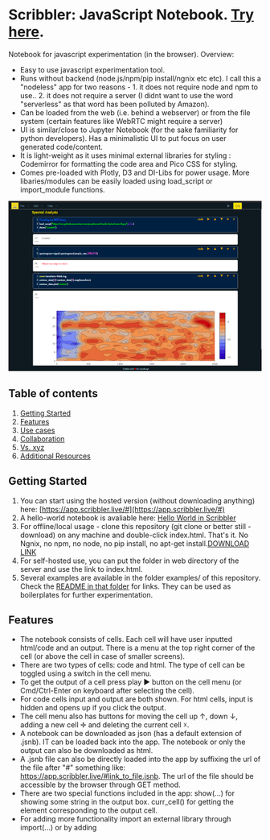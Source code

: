 # Scribbler: JavaScript Notebook. [Try here](https://app.scribbler.live/#github:gopi-suvanam/jsnb/examples/Hello-world.jsnb). 
Notebook for javascript experimentation (in the browser). Overview:
- Easy to use javascript experimentation tool.
- Runs without backend (node.js/npm/pip install/ngnix etc etc). I call this a "nodeless" app for two reasons - 1. it does not require node and npm to use.. 2. it does not require a server (I didnt want to use the word "serverless" as that word has been polluted by Amazon).
- Can be loaded from the web (i.e. behind a webserver) or from the file system (certain features like WebRTC might require a server)
- UI is similar/close to Jupyter Notebook (for the sake familiarity for python developers). Has a minimalistic UI to put focus on user generated code/content.
- It is light-weight as it uses minimal external libraries for styling : Codemirror for formatting the code area and Pico CSS for styling.
- Comes pre-loaded with Plotly, D3 and DI-Libs for power usage. More libaries/modules can be easily loaded using load_script or import_module functions.

![Scribbler Screenshot](images/Scribbler-SS.png)

## Table of contents
<!-- toc -->
1. [Getting Started](#getting-started)
2. [Features](#features)
3. [Use cases](#use-cases)
4. [Collaboration](#collaboration)
5. [Vs. xyz](#how-is-scribbler-different)
6. [Additional Resources](#links)

## Getting Started
1. You can start using the hosted version (without downloading anything) here: [https://app.scribbler.live/#](https://app.scribbler.live/#)
2. A hello-world notebook is avaliable here: [Hello World in Scribbler](https://app.scribbler.live/#./examples/Hello-world.jsnb)
3. For offline/local usage - clone this repository (git clone or better still - download) on any machine and double-click index.html. That's it. No Ngnix, no npm, no node, no pip install, no apt-get install.[DOWNLOAD LINK](https://github.com/gopi-suvanam/scribbler/archive/refs/heads/main.zip)
4. For self-hosted use, you can put the folder in web directory of the server and use the link to index.html.
5. Several examples are available in the folder examples/ of this repository. Check the [README in that folder](./examples/README.md) for links. They can be used as boilerplates for further experimentation.

## Features
- The notebook consists of cells. Each cell will have user inputted html/code and an output. There is a menu at the top right corner of the cell (or above the cell in case of smaller screens).
- There are two types of cells: code and html. The type of cell can be toggled using a switch in the cell menu.
- To get the output of a cell press play ► button on the cell menu (or Cmd/Ctrl-Enter on keyboard after selecting the cell).
- For code cells input and output are both shown. For html cells, input is hidden and opens up if you click the output.
- The cell menu also has buttons for moving the cell up ↑, down ↓, adding a new cell ✛ and deleting the current cell ☓.
- A notebook can be downloaded as json (has a default extension of .jsnb). IT can be loaded back into the app. The notebook or only the output can also be downloaded as html.
- A .jsnb file can also be directly loaded into the app by suffixing the url of the file after "#" something like: https://app.scribbler.live/#link_to_file.jsnb. The url of the file should be accessible by the browser through GET method.
- There are two special functions included in the app: show(...) for showing some string in the output box. curr_cell() for getting the element corresponding to the output cell.
- For adding more functionality import an external library through import(...) or by adding <script> element.
- D3JS (for data manipulation and charting), Plotly (for plots) and sister project [DI-Libs](https://github.com/gopi-suvanam/di-libs) are preloaded and can be used in the notebooks without seperately loading. They can also be reloaded using reload_script.
- Keyboard Shortcuts: Several keyboard shortcuts for running/dowloading/adding cells/deleting cells etc. See [DOCS](DOCS.md#keyboard-shortcuts) for details
- Importing and exporting: Download/Upload, dowload as html/javascript, push to/pull from Github. See [DOCS](DOCS.md#exporting-importing) for details

## Use cases
1. For trying new libraries for testing and building
2. For building reproducible research and sharing the results with others

Not to be used for:
1. Production use cases
2. As an alternative to webapps
3. Working with sensitive data like login/pwd/private keys etc.

## Collaboration
The tool does not store data on cloud as it is intended to be a fully open source product for self-hosting/use on local machines. A fully hosted solution with collaboration is in the Roadmap. Collabortion is still possible through:
1. Download and share .jsnb files.
2. Use github for storing .jsnb files. Make the repo public or add collaborators. The notebooks built on Scribbler can be directly be synced on to GitHub using an access token.
3. Files in public GitHub repos can be directly accessed as: https://app.scribbler.live/#https://raw.githubusercontent.com/[USERNAME]/[REPO]/[BRANCH]/[PATH_TO_FILE]
4. If GitHub pages are enabled for the repo, the files can be accessed also using this link: https://app.scribbler.live/#https://[USERNAME].github.io/[REPO]/[PATH_TO_FILE]
5. Map a cloud drive or LAN drive onto local machine and load from/download to the drive. Share the drive with collaborators.

## How is Scribbler different
- Scribbler is an open source application and hence can be downloaded, modified and used freely. Jsfiddle/codepen are cloud based platforms.
- Scribbler can have multiple cells so it can create long documents.
- Intended use is for experimenting and computing in javascript. HTML and CSS are secondary in the case of JSNB. Whereas for Jsfiddle and codepen the main use case to test javascript along with html and css.
- Scribbler can also be used for scientific computation using several open source javascript libraries.

## Links
Additional documentation for Scribbler:
1. [Docs](https://github.com/gopi-suvanam/jsnb/blob/main/DOCS.md)
2. [Code-docs](https://github.com/gopi-suvanam/jsnb/blob/main/CODE-DOCS.md)
3. [Roadmap](https://github.com/gopi-suvanam/jsnb/blob/main/ROADMAP.md)
4. [Sample Notebooks](https://github.com/gopi-suvanam/jsnb/blob/main/examples/README.md)

